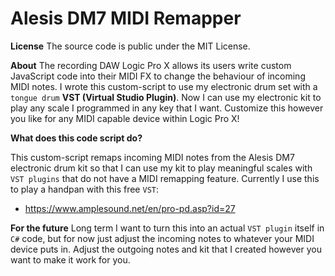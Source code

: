 # Alesis DM7 MIDI Remapper

**License**
The source code is public under the MIT License. 

**About**
The recording DAW Logic Pro X allows its users write custom JavaScript code into their MIDI FX to change the behaviour of incoming MIDI notes.
I wrote this custom-script to use my electronic drum set with a `tongue drum` **VST (Virtual Studio Plugin)**. Now I can use my electronic kit 
to play any scale I programmed in any key that I want. Customize this however you like for any MIDI capable device within Logic Pro X!

**What does this code script do?**

This custom-script remaps incoming MIDI notes from the Alesis DM7 electronic drum kit so that I can use my kit to play meaningful scales with `VST plugins` 
that do not have a MIDI remapping feature. Currently I use this to play a handpan with this free `VST`:

- https://www.amplesound.net/en/pro-pd.asp?id=27

**For the future**
Long term I want to turn this into an actual `VST plugin` itself in `C#` code, but for now just adjust the incoming notes to whatever your MIDI device puts in. 
Adjust the outgoing notes and kit that I created however you want to make it work for you.
